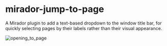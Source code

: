 # mirador-jump-to-page
A Mirador plugin to add a text-based dropdown to the window title bar, for quickly selecting pages by their labels rather than their visual appearance.

![opening_to_page](https://user-images.githubusercontent.com/145874/33096496-14b91b84-cebc-11e7-906d-d35a1bfaa770.gif)
